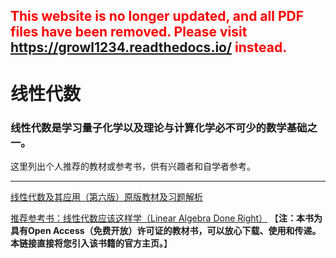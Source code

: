 ## <font color=red>This website is no longer updated, and all PDF files have been removed. Please visit <a href="https://growl1234.readthedocs.io/">https://growl1234.readthedocs.io/</a> instead.</font>

# 线性代数

### 线性代数是学习量子化学以及理论与计算化学必不可少的数学基础之一。

这里列出个人推荐的教材或参考书，供有兴趣者和自学者参考。

___

[线性代数及其应用（第六版）原版教材及习题解析](/linear_algebra/Linear_Algebra_and_Its_Applications_6e/)

[推荐参考书：线性代数应该这样学（Linear Algebra Done Right）](https://linear.axler.net/)
 【**注：本书为具有Open Access（免费开放）许可证的教材书，可以放心下载、使用和传递。本链接直接将您引入该书籍的官方主页。**】
